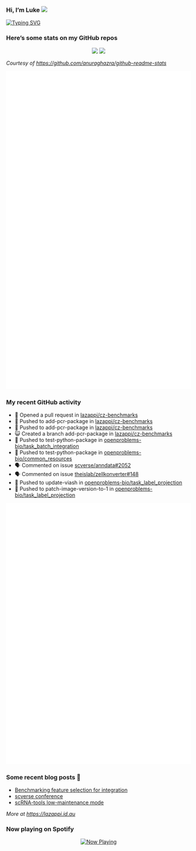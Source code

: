 
<!-- README.md is generated from README.Rmd. Please edit that file -->

### Hi, I’m Luke <img src="https://raw.githubusercontent.com/MartinHeinz/MartinHeinz/master/wave.gif" width="30px">

<!-- Customise this at https://readme-typing-svg.demolab.com -->

[![Typing
SVG](https://readme-typing-svg.demolab.com?font=Fira+Code&duration=3000&pause=200&color=9D24F7&center=true&random=true&width=435&lines=Data+scientist;Bioinformatician;Package+developer;Workflow+engineer)](https://git.io/typing-svg)

<!--
**lazappi/lazappi** is a ✨ _special_ ✨ repository because its `README.md` (this file) appears on your GitHub profile.
&#10;Here are some ideas to get you started:
&#10;- 🔭 I’m currently working on ...
- 🌱 I’m currently learning ...
- 👯 I’m looking to collaborate on ...
- 🤔 I’m looking for help with ...
- 💬 Ask me about ...
- 📫 How to reach me: ...
- 😄 Pronouns: ...
- ⚡ Fun fact: ...
-->

### Here’s some stats on my GitHub repos

<p align="center">
<img src="https://github-readme-stats.vercel.app/api?username=lazappi&count_private=true&show_icons=true&theme=buefy&hide_title=True">
<img src="https://github-readme-stats.vercel.app/api/top-langs/?username=lazappi&hide=html&theme=buefy&layout=compact">
</p>

*Courtesy of <https://github.com/anuraghazra/github-readme-stats>*

<p align="center" style="width:100%;">
<img src="https://github.com/lazappi/lazappi/raw/main/github-intro.svg">
</p>

### My recent GitHub activity

- 🤔 Opened a pull request in
  [lazappi/cz-benchmarks](https://github.com/lazappi/cz-benchmarks)
- 📨 Pushed to add-pcr-package in
  [lazappi/cz-benchmarks](https://github.com/lazappi/cz-benchmarks)
- 📨 Pushed to add-pcr-package in
  [lazappi/cz-benchmarks](https://github.com/lazappi/cz-benchmarks)
- 😺 Created a branch add-pcr-package in
  [lazappi/cz-benchmarks](https://github.com/lazappi/cz-benchmarks)
- 📨 Pushed to test-python-package in
  [openproblems-bio/task_batch_integration](https://github.com/openproblems-bio/task_batch_integration)
- 📨 Pushed to test-python-package in
  [openproblems-bio/common_resources](https://github.com/openproblems-bio/common_resources)
- 🗣 Commented on issue
  [scverse/anndata#2052](https://github.com/scverse/anndata#2052)
- 🗣 Commented on issue
  [theislab/zellkonverter#148](https://github.com/theislab/zellkonverter#148)
- 📨 Pushed to update-viash in
  [openproblems-bio/task_label_projection](https://github.com/openproblems-bio/task_label_projection)
- 📨 Pushed to patch-image-version-to-1 in
  [openproblems-bio/task_label_projection](https://github.com/openproblems-bio/task_label_projection)

<p align="center" style="width:100%;">
<img src="https://github.com/lazappi/lazappi/raw/main/github-status.svg">
</p>

### Some recent blog posts 📝

- [Benchmarking feature selection for
  integration](https://lazappi.id.au/posts/2025-03-15-feature-selection-benchmark/)
- [scverse
  conference](https://lazappi.id.au/posts/2024-09-15-scverse-conference/)
- [scRNA-tools low-maintenance
  mode](https://lazappi.id.au/posts/2024-03-04-scRNAtools-low-maintenance/)

*More at <https://lazappi.id.au>*

### Now playing on Spotify

<p align="center">
<a href="https://now-playing-profile.lazappi.vercel.app/now-playing?open">
<img src="https://now-playing-profile.lazappi.vercel.app/now-playing" width="256" height="64" alt="Now Playing">
</a>
</p>
